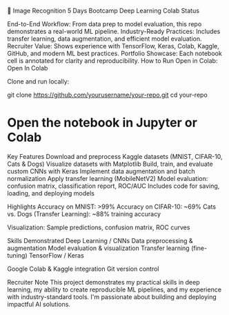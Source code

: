 🚀 Image Recognition 5 Days Bootcamp
Deep Learning Colab Status

End-to-End Workflow: From data prep to model evaluation, this repo demonstrates a real-world ML pipeline.
Industry-Ready Practices: Includes transfer learning, data augmentation, and efficient model evaluation.
Recruiter Value: Shows experience with TensorFlow, Keras, Colab, Kaggle, GitHub, and modern ML best practices.
Portfolio Showcase: Each notebook cell is annotated for clarity and reproducibility.
How to Run
Open in Colab:
Open In Colab

Clone and run locally:

git clone https://github.com/yourusername/your-repo.git
cd your-repo

# Open the notebook in Jupyter or Colab
Key Features
Download and preprocess Kaggle datasets (MNIST, CIFAR-10, Cats & Dogs)
Visualize datasets with Matplotlib
Build, train, and evaluate custom CNNs with Keras
Implement data augmentation and batch normalization
Apply transfer learning (MobileNetV2)
Model evaluation: confusion matrix, classification report, ROC/AUC
Includes code for saving, loading, and deploying models

Highlights
Accuracy on MNIST: >99%
Accuracy on CIFAR-10: ~69%
Cats vs. Dogs (Transfer Learning): ~88% training accuracy

Visualization: Sample predictions, confusion matrix, ROC curves

Skills Demonstrated
Deep Learning / CNNs
Data preprocessing & augmentation
Model evaluation & visualization
Transfer learning (fine-tuning)
TensorFlow / Keras

Google Colab & Kaggle integration
Git version control

Recruiter Note
This project demonstrates my practical skills in deep learning, my ability to create reproducible ML pipelines, and my experience with industry-standard tools. I'm passionate about building and deploying impactful AI solutions.
